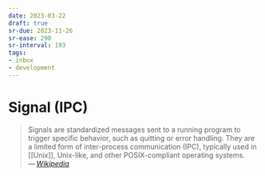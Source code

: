 ```yaml
---
date: 2023-03-22
draft: true
sr-due: 2023-11-26
sr-ease: 290
sr-interval: 193
tags:
- inbox
- development
---
```


# Signal (IPC)

> Signals are standardized messages sent to a running program to trigger
> specific behavior, such as quitting or error handling. They are a limited form
> of inter-process communication (IPC), typically used in [[Unix]], Unix-like,
> and other POSIX-compliant operating systems.\
> — <cite>[Wikipedia](https://en.wikipedia.org/wiki/Signal_\(IPC\))</cite>